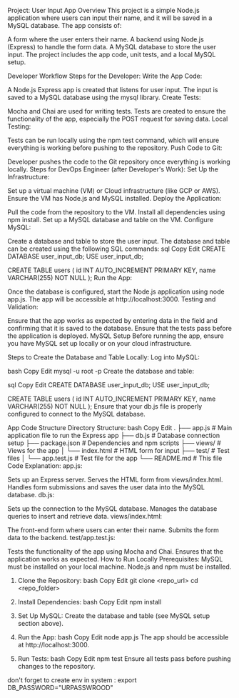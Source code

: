 Project: User Input App
Overview
This project is a simple Node.js application where users can input their name, and it will be saved in a MySQL database. The app consists of:

A form where the user enters their name.
A backend using Node.js (Express) to handle the form data.
A MySQL database to store the user input.
The project includes the app code, unit tests, and a local MySQL setup.

Developer Workflow
Steps for the Developer:
Write the App Code:

A Node.js Express app is created that listens for user input.
The input is saved to a MySQL database using the mysql library.
Create Tests:

Mocha and Chai are used for writing tests.
Tests are created to ensure the functionality of the app, especially the POST request for saving data.
Local Testing:

Tests can be run locally using the npm test command, which will ensure everything is working before pushing to the repository.
Push Code to Git:

Developer pushes the code to the Git repository once everything is working locally.
Steps for DevOps Engineer (after Developer's Work):
Set Up the Infrastructure:

Set up a virtual machine (VM) or Cloud infrastructure (like GCP or AWS).
Ensure the VM has Node.js and MySQL installed.
Deploy the Application:

Pull the code from the repository to the VM.
Install all dependencies using npm install.
Set up a MySQL database and table on the VM.
Configure MySQL:

Create a database and table to store the user input. The database and table can be created using the following SQL commands:
sql
Copy
Edit
CREATE DATABASE user_input_db;
USE user_input_db;

CREATE TABLE users (
    id INT AUTO_INCREMENT PRIMARY KEY,
    name VARCHAR(255) NOT NULL
);
Run the App:

Once the database is configured, start the Node.js application using node app.js.
The app will be accessible at http://localhost:3000.
Testing and Validation:

Ensure that the app works as expected by entering data in the field and confirming that it is saved to the database.
Ensure that the tests pass before the application is deployed.
MySQL Setup
Before running the app, ensure you have MySQL set up locally or on your cloud infrastructure.

Steps to Create the Database and Table Locally:
Log into MySQL:

bash
Copy
Edit
mysql -u root -p
Create the database and table:

sql
Copy
Edit
CREATE DATABASE user_input_db;
USE user_input_db;

CREATE TABLE users (
    id INT AUTO_INCREMENT PRIMARY KEY,
    name VARCHAR(255) NOT NULL
);
Ensure that your db.js file is properly configured to connect to the MySQL database.

App Code Structure
Directory Structure:
bash
Copy
Edit
.
├── app.js                 # Main application file to run the Express app
├── db.js                  # Database connection setup
├── package.json           # Dependencies and npm scripts
├── views/                 # Views for the app
│   └── index.html         # HTML form for input
├── test/                  # Test files
│   └── app.test.js        # Test file for the app
└── README.md              # This file
Code Explanation:
app.js:

Sets up an Express server.
Serves the HTML form from views/index.html.
Handles form submissions and saves the user data into the MySQL database.
db.js:

Sets up the connection to the MySQL database.
Manages the database queries to insert and retrieve data.
views/index.html:

The front-end form where users can enter their name.
Submits the form data to the backend.
test/app.test.js:

Tests the functionality of the app using Mocha and Chai.
Ensures that the application works as expected.
How to Run Locally
Prerequisites:
MySQL must be installed on your local machine.
Node.js and npm must be installed.
1. Clone the Repository:
bash
Copy
Edit
git clone <repo_url>
cd <repo_folder>
2. Install Dependencies:
bash
Copy
Edit
npm install
3. Set Up MySQL:
Create the database and table (see MySQL setup section above).
4. Run the App:
bash
Copy
Edit
node app.js
The app should be accessible at http://localhost:3000.

5. Run Tests:
bash
Copy
Edit
npm test
Ensure all tests pass before pushing changes to the repository.

don't forget to create env in system : export DB_PASSWORD="URPASSWROOD"